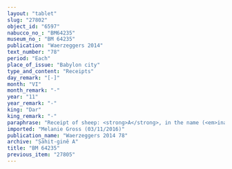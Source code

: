 ```yaml
---
layout: "tablet"
slug: "27802"
object_id: "6597"
nabucco_no_: "BM64235"
museum_no_: "BM 64235"
publication: "Waerzeggers 2014"
text_number: "78"
period: "Each"
place_of_issue: "Babylon city"
type_and_content: "Receipts"
day_remark: "[-]"
month: "VI"
month_remark: "-"
year: "11"
year_remark: "-"
king: "Dar"
king_remark: "-"
paraphrase: "Receipt of sheep: <strong>A</strong>, in the name (<em>ina &scaron;umi</em>, usually: <em>ana &scaron;umi</em>) of <strong>C</strong>, receives from <strong>B</strong> 30 female lambs (<em>parratu</em>). The payment takes place in accordance with what is provided in the promissory note (<em>u&rsquo;iltu</em>) of <strong>C</strong>. Until (<em>adi</em>) the 1<sup>st</sup> of Ta&scaron;rīt (VII) the creditor will bring the debt note and hand it over (<em>na&scaron;&ucirc;-nadānu</em>) to the debtor. 8 witnesses (including Bēl-&scaron;arru-uballiṭ, courtier [<em>&scaron;a rē&scaron; &scaron;arri</em>]) and the scribe. This document is linked to BM114712.<br /> &nbsp;<br /> <strong>A</strong> = [&hellip;]; <strong>B</strong> = Marduk-rēmanni/Bēl-uballiṭ//Ṣāhit-gin&ecirc;; <strong>C</strong> = Zēr-Bābili/Muṭēriṣu; Scribe = Nidintu-Marduk/[&hellip;]<br /> &nbsp;"
imported: "Melanie Gross (03/11/2016)"
publication_name: "Waerzeggers 2014 78"
archive: "Ṣāhit-ginê A"
title: "BM 64235"
previous_item: "27805"
---
```

